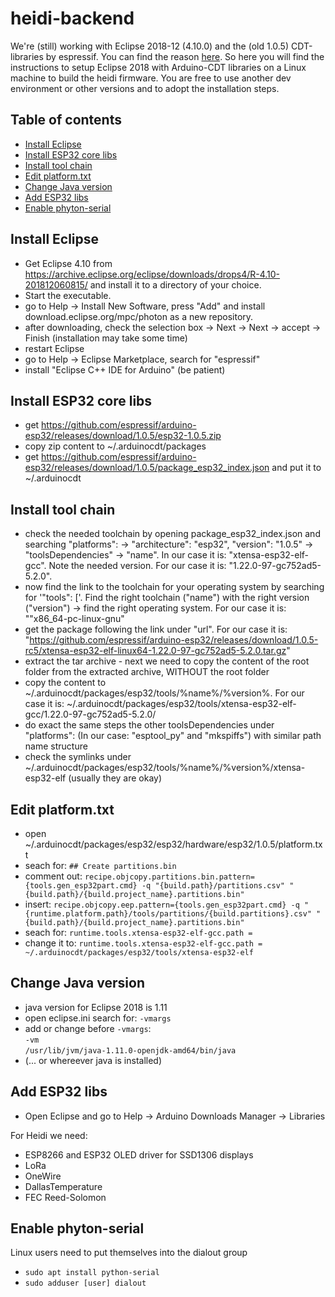 # heidi-backend
We're (still) working with Eclipse 2018-12 (4.10.0) and the (old 1.0.5) CDT-libraries by espressif. You can find the reason [here](https://github.com/frankheisig71/TestAccel).
So here you will find the instructions to setup Eclipse 2018 with Arduino-CDT libraries on a Linux machine to build the heidi firmware. You are free to use another dev environment or other versions and to adopt the installation steps.

## Table of contents
* [Install Eclipse](#install-eclipse)
* [Install ESP32 core libs](#esp32-core-libs)
* [Install tool chain](#toolchain)
* [Edit platform.txt](#platform.txt)
* [Change Java version](#java)
* [Add ESP32 libs](#esp32-libs)
* [Enable phyton-serial](#phyton-serial)


## Install Eclipse
* Get Eclipse 4.10 from
https://archive.eclipse.org/eclipse/downloads/drops4/R-4.10-201812060815/ and install it to a directory of your choice.
* Start the executable.
* go to Help -> Install New Software, press "Add" and install download.eclipse.org/mpc/photon as a new repository.
* after downloading, check the selection box -> Next -> Next -> accept -> Finish (installation may take some time)
* restart Eclipse
* go to Help -> Eclipse Marketplace, search for "espressif"
* install "Eclipse C++ IDE for Arduino" (be patient)

## Install ESP32 core libs
* get https://github.com/espressif/arduino-esp32/releases/download/1.0.5/esp32-1.0.5.zip
* copy zip content to ~/.arduinocdt/packages
* get https://github.com/espressif/arduino-esp32/releases/download/1.0.5/package_esp32_index.json and put it to ~/.arduinocdt

## Install tool chain
* check the needed toolchain by opening package_esp32_index.json and searching "platforms": -> "architecture": "esp32", "version": "1.0.5" -> "toolsDependencies" -> "name". In our case it is:  "xtensa-esp32-elf-gcc". Note the needed version. For our case it is: "1.22.0-97-gc752ad5-5.2.0".
* now find the link to the toolchain for your operating system by searching for '"tools": ['. Find the right toolchain ("name") with the right version ("version") -> find the right operating system. For our case it is: ""x86_64-pc-linux-gnu"
* get the package following the link under "url". For our case it is: "https://github.com/espressif/arduino-esp32/releases/download/1.0.5-rc5/xtensa-esp32-elf-linux64-1.22.0-97-gc752ad5-5.2.0.tar.gz"
* extract the tar archive - next we need to copy the content of the root folder from the extracted archive, WITHOUT the root folder
* copy the content to ~/.arduinocdt/packages/esp32/tools/%name%/%version%. For our case it is: ~/.arduinocdt/packages/esp32/tools/xtensa-esp32-elf-gcc/1.22.0-97-gc752ad5-5.2.0/
* do exact the same steps the other toolsDependencies under "platforms": (In our case: "esptool_py" and "mkspiffs") with similar path name structure
* check the symlinks under ~/.arduinocdt/packages/esp32/tools/%name%/%version%/xtensa-esp32-elf (usually they are okay)

## Edit platform.txt
* open ~/.arduinocdt/packages/esp32/esp32/hardware/esp32/1.0.5/platform.txt
* seach for: `## Create partitions.bin`
* comment out: `recipe.objcopy.partitions.bin.pattern={tools.gen_esp32part.cmd} -q "{build.path}/partitions.csv" "{build.path}/{build.project_name}.partitions.bin"`
* insert: `recipe.objcopy.eep.pattern={tools.gen_esp32part.cmd} -q "{runtime.platform.path}/tools/partitions/{build.partitions}.csv" "{build.path}/{build.project_name}.partitions.bin"`
* seach for: `runtime.tools.xtensa-esp32-elf-gcc.path =`
* change it to: `runtime.tools.xtensa-esp32-elf-gcc.path = ~/.arduinocdt/packages/esp32/tools/xtensa-esp32-elf`

## Change Java version
* java version for Eclipse 2018 is 1.11
* open eclipse.ini search for: `-vmargs`
* add or change before `-vmargs`: <br>
  `-vm`<br>
  `/usr/lib/jvm/java-1.11.0-openjdk-amd64/bin/java`
* (... or whereever java is installed)

## Add ESP32 libs
* Open Eclipse and go to Help -> Arduino Downloads Manager -> Libraries

For Heidi we need:

* ESP8266 and ESP32 OLED driver for SSD1306 displays
* LoRa
* OneWire
* DallasTemperature
* FEC Reed-Solomon

## Enable phyton-serial
Linux users need to put themselves into the dialout group
* `sudo apt install python-serial`
* `sudo adduser [user] dialout`
